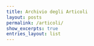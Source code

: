 ```yaml
---
title: Archivio degli Articoli
layout: posts
permalink: /articoli/
show_excerpts: true
entries_layout: list
---
```


